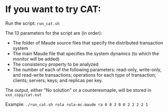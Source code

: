 # If you want to try CAT:

Run the script: ```run_cat.sh```

The 13 parameters for the script are (in order):

- The folder of Maude source files that specify the distributed transaction system
- The main Maude file that specifies the system dynamics (to which the monitor will be added)
- The consistency property to be analyzed
- The number of each of the following parameters: read-only, write-only, and read-write transactions; operations for each type of transaction; clients; servers; keys; and replicas per key.

The output, either "No solution" or a counterexmaple, will be stored in ```xxx_copy/cat.out```

Example: ```./run_cat.sh rola rola-mc.maude ra 0 0 3 0 0 2 2 2 2 1```
